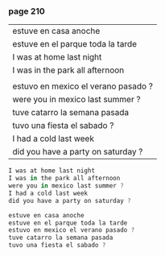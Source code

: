 
### page 210

| |
|-|
| estuve en casa anoche |
| estuve en el parque toda la tarde |
| I was at home last night |
| I was in the park all afternoon |
| |
| estuvo en mexico el verano pasado ? |
| were you in mexico last summer ? |
| tuve catarro la semana pasada |
| tuvo una fiesta el sabado ? |
| I had a cold last week |
| did you have a party on saturday ? |

```rust
I was at home last night
I was in the park all afternoon
were you in mexico last summer ?
I had a cold last week
did you have a party on saturday ?

estuve en casa anoche
estuve en el parque toda la tarde
estuvo en mexico el verano pasado ?
tuve catarro la semana pasada
tuvo una fiesta el sabado ?
```
